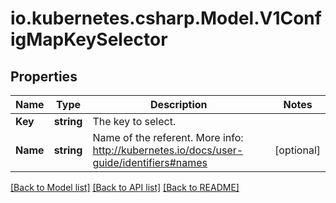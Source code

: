 # io.kubernetes.csharp.Model.V1ConfigMapKeySelector
## Properties

Name | Type | Description | Notes
------------ | ------------- | ------------- | -------------
**Key** | **string** | The key to select. | 
**Name** | **string** | Name of the referent. More info: http://kubernetes.io/docs/user-guide/identifiers#names | [optional] 

[[Back to Model list]](../README.md#documentation-for-models) [[Back to API list]](../README.md#documentation-for-api-endpoints) [[Back to README]](../README.md)

